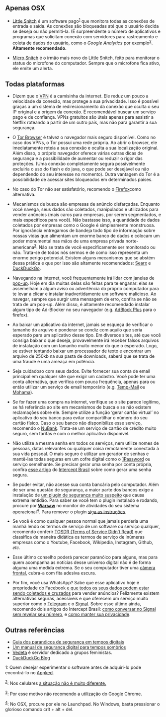 ## Apenas OSX

* [Little Snitch][1] é um software pago<sup>[1](#ˆ1)</sup> que monitora todas as conexões de entrada e saída. As conexões são bloqueadas até que o usuário decida se deseja ou não permiti-la. (É surpreendente o número de aplicativos e programas que solicitam conexão com servidores para rastreamento e coleta de dados do usuário, como o *Google Analytics* por exemplo<sup>[2](#ˆ2)</sup>. **Altamente recomendado.**

* [Micro Snitch][4] é o irmão mais novo do Little Snitch, feito para monitorar o status do microfone do computador. Sempre que o microfone fica ativo, ele emite um alerta.

## Todas plataformas
* Dizem que o [VPN][5] é a camisinha da internet. Ele reduz um pouco a velocidade da conexão, mas protege a sua privacidade. Isso é possível graças a um sistema de redirecionamento da conexão que oculta o seu IP original e a origem da conexão. É recomendável buscar um serviço pago e de confiança. VPNs gratuitos são úteis apenas para assistir a Netflix roteando a partir de um outro país, mas não para garantir a sua segurança. 

* O [Tor Browser][6] é talvez o navegador mais seguro disponível. Como no caso dos VPNs, o Tor possui uma rede própria. Ao abrir o browser, ele imediatamente roteia a sua conexão e oculta a sua localização original. Além disso, o próprio navegador oferece várias outras dicas de segurança e a possibilidade de aumentar ou reduzir o rigor das proteções. (Uma conexão completamente segura possivelmente excluiria o uso do flash e do java, o que pode ser desejável ou não dependendo do seu interesse no momento). Outra vantagem do Tor é a possibilidade de acessar sites bloqueados em determinados países.

* No caso do Tor não ser satisfatório, recomendo o [Firefox][7]como alternativa.

* Mecanismos de busca são empresas de anúncio disfarçadas. Enquanto você navega, seus dados são coletados, manipulados e utilizados para vender anúncios (mais caros para empresas, por serem segmentados, e mais específicos para você). Não bastasse isso, a quantidade de dados coletados por empresas como o Google é simplesmente monstruosa. Por ignorância entregamos de bandeja todo tipo de informação sobre nossas vidas que alimentam um enorme banco de dados e colocam um poder monumental nas mãos de uma empresa privada norte-americana<sup>[3](#ˆ3)</sup>. Não se trata de você especificamente ser monitorado ou não. Trata-se de todos nós sermos e de como isso representa um enorme perigo potencial. Existem alguns mecanismos que se abstém dessa prática e que por isso são altamente recomendados: [Searx][8] e [DuckDuckGo][9].

* Navegando na internet, você frequentemente irá lidar com janelas de [pop-up][10]. Hoje em dia muitas delas são feitas para te enganar: elas se assemelham a algum aviso ou advertência do próprio computador para te levar a clicar e instalar inadvertidamente um software malicioso. Ao navegar, sempre que surgir uma mensagem de erro, confira se não se trata de um pop-up. Além disso, é altamente recomendado instalar algum tipo de Ad-Blocker no seu navegador (e.g. [AdBlock Plus][11] para o firefox).

* Ao baixar um aplicativo da internet, jamais se esqueça de verificar o tamanho do arquivo e ponderar se condiz com aquilo que seria esperado para um aplicativo desse tipo. Em diversos sites, até que você consiga baixar o que deseja, provavelmente irá receber falsos arquivos de instalação com um tamanho muito menor do que o esperado. Logo, se estiver tentando baixar um processador de texto e encontrar um arquivo de 250kb na sua pasta de downloads, saberá que se trata de uma fraude e uma ameaça em potência.

* Seja cuidadoso com seus dados. Evite fornecer sua conta de email principal em qualquer site que exigir um cadastro. Você pode ter uma conta alternativa, que verifica com pouca frequência, apenas para ou então utilizar um serviço de email temporário (e.g. [Temp-Mail][12] ou [Mohama][13]). 

* Se for fazer uma compra na internet, verifique se o site parece legítimo, se há referência ao site em mecanismos de busca e se não existem reclamações sobre ele. Sempre utilize a função ‘gerar cartão virtual’ no aplicativo do seu banco para evitar compartilhar o número do seu cartão físico. Caso o seu banco não disponibilize esse serviço, recomendo o [NuBank][14]. Trata-se um serviço de cartão de crédito muito seguro, sem tarifas e com o melhor aplicativo disponível.  

* Não utilize a mesma senha em todos os serviços, nem utilize nomes de pessoas, datas relevantes ou qualquer coisa remotamente conectada à sua vida pessoal. O mais seguro é utilizar um gerador de senhas e mantê-las todas seguras em um cofre digital como o [1Password][15] ou serviço semelhante. Se precisar gerar uma senha por conta própria, confira [esse artigo][16] do [Intercept Brasil][17] sobre como gerar uma senha segura.

* Se puder evitar, não acesse sua conta bancária pelo computador. Além de ser uma questão de segurança, a maior parte dos bancos exige a instalação de [um plugin de segurança muito suspeito][18] que causa extrema lentidão. Para saber se você tem o plugin instalado e rodando, procure por **[Warsaw][19]** no monitor de atividades do seu sistema operacional<sup>[4](#ˆ4)</sup>. Para remover o plugin [siga as instruções][20].

* Se você é como qualquer pessoa normal que jamais perderia uma manhã lendo os termos de serviço de um software ou serviço qualquer, recomendo conferir [TOSDR (Terms of Service Didn’t Read)][21] que classifica de maneira didática os termos de serviço de inúmeras empresas como o Youtube, Facebook, Wikipedia, Instagram, Github, *etc*.

* Esse último conselho poderá parecer paranóico para alguns, mas para quem acompanha as notícias desse universo digital não é de forma alguma uma medida extrema. Se o seu computador tiver uma [câmera frontal][22], cubra-a com fita adesiva escura.

* Por fim, você usa WhatsApp? Sabe que esse aplicativo hoje é propriedade do Facebook [e que todos os seus dados podem estar sendo coletados e cruzados][23] para vender anúncios? Felizmente existem alternativas seguras, acessíveis e que oferecem um serviço muito superior como o [Telegram][24] e o [Signal][25]. Sobre esse último ainda, recomendo dois artigos do Intercept Brasil: [como conversar no Signal sem revelar seu número][26], e [como manter sua privacidade][27].

## Outras referências
* [Guia dos paranóicos de segurança em tempos digitais][28]
* [Um manual de segurança digital para tempos sombrios][29]
* [Vedeta][30] é servidor dedicado a grupos feministas.
* [DuckDuckGo Blog][31]

<a name="ˆ1">1</a>: Quem desejar experimentar o software antes de adquiri-lo pode encontrá-lo no [Appked][2].

<sup>[2](#^2)</sup>: Nos celulares [a situação não é muito diferente.][3]

<sup>[3](#^3)</sup>: Por esse motivo não recomendo a utilização do Google Chrome.

<sup>[4](#^4)</sup>: No OSX, procure por ele no Launchpad. 
	No Windows, basta pressionar o glorioso comando crlt + alt + del.

[1]:	https://www.obdev.at/products/littlesnitch/index.html
[2]:	http://www.macbed.com
[3]:	https://theintercept.com/2017/12/04/aplicativos-populares-para-celular-estao-cheios-de-rastreadores/
[4]:	https://www.obdev.at/products/microsnitch/index.html
[5]:	https://pt.wikipedia.org/wiki/Rede_privada_virtual
[6]:	https://www.torproject.org/projects/torbrowser.html.en
[7]:	https://www.mozilla.org/pt-BR/firefox/new/
[8]:	https://searx.me
[9]:	https://duckduckgo.com
[10]:	https://pt.wikipedia.org/wiki/Pop-up
[11]:	https://addons.mozilla.org/en-US/firefox/addon/adblock-plus/
[12]:	https://temp-mail.org
[13]:	https://www.mohmal.com/pt
[14]:	https://www.nubank.com.br
[15]:	https://1password.com
[16]:	https://theintercept.com/2016/12/29/senhas-faceis-para-voce-memorizar-e-que-nem-a-nsa-nao-consegue-desvendar/
[17]:	https://theintercept.com/brasil/
[18]:	https://tecnoblog.net/176402/plugin-bancos-warsaw-ipv6-bloqueio/
[19]:	https://www.colunatech.com.br/gas-tecnologia-warsaw-como-remover-4486/
[20]:	https://canaltech.com.br/windows/como-remover-o-plugin-bancario-g-buster-browser-defense-a-forca/
[21]:	https://tosdr.org
[22]:	https://i.amz.mshcdn.com/1_jLYYwxbVzkpi1tKzf3HstoX9Y=/fit-in/1200x9600/2016%2F04%2F22%2F60%2FMsftSP4vMac.37a0d.jpg
[23]:	https://www.tudocelular.com/android/noticias/n77396/Adeus-privacidade-nao-ha-como-impedir-Facebook-de-coletar-dados-do-WhatsApp.html
[24]:	https://telegram.org
[25]:	https://www.signal.org
[26]:	https://theintercept.com/2017/10/12/signal-batepapo-sem-revelar-seu-numero/
[27]:	https://theintercept.com/2017/07/04/ciberseguranca-para-todos-como-proteger-a-privacidade-de-suas-conversas-com-o-signal/
[28]:	https://lond.com.br/2018/10/29/o-guia-paran%C3%B3ico-de-seguran%C3%A7a-em-tempos-digitais.html
[29]:	https://medium.com/revista-subjetiva/um-manual-de-seguran%C3%A7a-digital-para-tempos-sombrios-2d414d0a3f24
[30]:	https://vedetas.org/#oquee
[31]:	https://spreadprivacy.com
